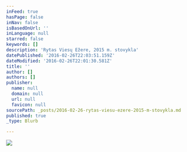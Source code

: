 ```yaml
---
inFeed: true
hasPage: false
inNav: false
isBasedOnUrl: ''
inLanguage: null
starred: false
keywords: []
description: 'Rytas Viesų Ežere, 2015 m. stovykla'
datePublished: '2016-02-26T22:03:51.159Z'
dateModified: '2016-02-26T22:01:30.581Z'
title: ''
author: []
authors: []
publisher:
  name: null
  domain: null
  url: null
  favicon: null
sourcePath: _posts/2016-02-26-rytas-viesu-ezere-2015-m-stovykla.md
published: true
_type: Blurb

---
```

![](https://the-grid-user-content.s3-us-west-2.amazonaws.com/5c4990ea-b245-42db-8fc9-9ca2e333b262.jpg)